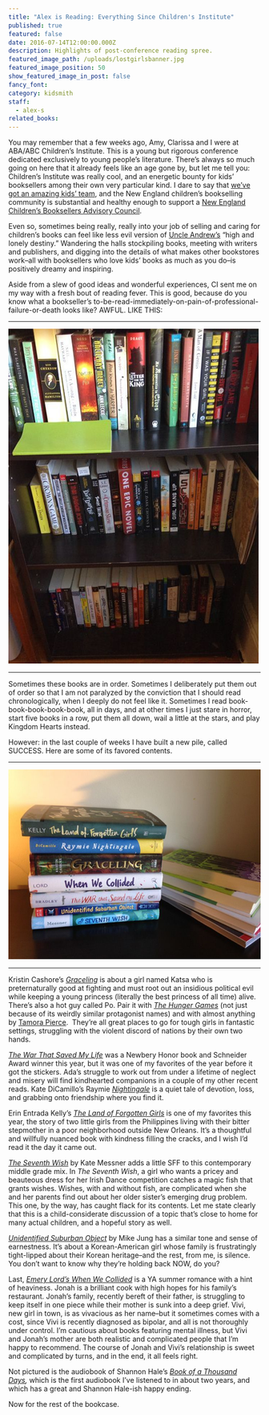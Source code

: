 ```yaml
---
title: "Alex is Reading: Everything Since Children's Institute"
published: true
featured: false
date: 2016-07-14T12:00:00.000Z
description: Highlights of post-conference reading spree.
featured_image_path: /uploads/lostgirlsbanner.jpg
featured_image_position: 50
show_featured_image_in_post: false
fancy_font:
category: kidsmith
staff:
  - alex-s
related_books:
---
```



You may remember that a few weeks ago, Amy, Clarissa and I were at ABA/ABC Children’s Institute. This is a young but rigorous conference dedicated exclusively to young people’s literature. There’s always so much going on here that it already feels like an age gone by, but let me tell you: Children’s Institute was really cool, and an energetic bounty for kids’ booksellers among their own very particular kind. I dare to say that [we’ve got an amazing kids’ team](http://www.publishersweekly.com/pw/by-topic/industry-news/bea/article/70275-bea-2016-kudos-to-pannell-award-winners.html), and the New England children’s bookselling community is substantial and healthy enough to support a [New England Children’s Booksellers Advisory Council](http://www.necba.net/).

Even so, sometimes being really, really into your job of selling and caring for children’s books can feel like less evil version of [Uncle Andrew’s](http://www.brooklinebooksmith-shop.com/book/9780064409438) “high and lonely destiny.” Wandering the halls stockpiling books, meeting with writers and publishers, and digging into the details of what makes other bookstores work–all with booksellers who love kids’ books as much as you do–is positively dreamy and inspiring.

Aside from a slew of good ideas and wonderful experiences, CI sent me on my way with a fresh bout of reading fever. This is good, because do you know what a bookseller’s to-be-read-immediately-on-pain-of-professional-failure-or-death looks like? AWFUL. LIKE THIS:

---

![full-img](/uploads/versions/alex1---x----500-667x---.jpg)

---

Sometimes these books are in order. Sometimes I deliberately put them out of order so that I am not paralyzed by the conviction that I should read chronologically, when I deeply do not feel like it. Sometimes I read book-book-book-book-book, all in days, and at other times I just stare in horror, start five books in a row, put them all down, wail a little at the stars, and play Kingdom Hearts instead.

However: in the last couple of weeks I have built a new pile, called SUCCESS. Here are some of its favored contents.

---

![full-img](/uploads/versions/alex2---x----700-525x---.jpg)

---

Kristin Cashore’s *[Graceling](http://www.brooklinebooksmith-shop.com/book/9780547258300)*&nbsp;is about a girl named Katsa who is preternaturally good at fighting and must root out an insidious political evil while keeping a young princess (literally the best princess of all time) alive. There’s also a hot guy called Po. Pair it with [*The Hunger Games*](http://www.brooklinebooksmith-shop.com/book/9780439023528)&nbsp;(not just because of its weirdly similar protagonist names) and with almost anything by [Tamora Pierce](http://www.brooklinebooksmith-shop.com/search/site/tamora%20pierce). &nbsp;They’re all great places to go for tough girls in fantastic settings, struggling with the violent discord of nations by their own two hands.

[*The War That Saved My Life*](http://www.brooklinebooksmith-shop.com/book/9780147510488)&nbsp;was a Newbery Honor book and Schneider Award winner this year, but it was one of my favorites of the year before it got the stickers. Ada’s struggle to work out from under a lifetime of neglect and misery will find kindhearted companions in a couple of my other recent reads. Kate DiCamillo’s Raymie [*Nightingale*](http://www.brooklinebooksmith-shop.com/book/9780763681173) is a quiet tale of devotion, loss, and grabbing onto friendship where you find it.

Erin Entrada Kelly’s *[The Land of Forgotten Girls](http://www.brooklinebooksmith-shop.com/book/9780062238641)*&nbsp;is one of my favorites this year, the story of two little girls from the Philippines living with their bitter stepmother in a poor neighborhood outside New Orleans. It’s a thoughtful and willfully nuanced book with kindness filling the cracks, and I wish I’d read it the day it came out.

[*The Seventh Wish*](http://www.brooklinebooksmith-shop.com/book/978161963376)&nbsp;by Kate Messner adds a little SFF to this contemporary middle grade mix. In *The Seventh Wish*, a girl who wants a pricey and beauteous dress for her Irish Dance competition catches a magic fish that grants wishes. Wishes, with and without fish, are complicated when she and her parents find out about her older sister’s emerging drug problem. This one, by the way, has caught flack for its contents. Let me state clearly that this is a child-considerate discussion of a topic that’s close to home for many actual children, and a hopeful story as well.

*[Unidentified Suburban Object](http://www.brooklinebooksmith-shop.com/book/9780545782265)*&nbsp;by Mike Jung has a similar tone and sense of earnestness. It’s about a Korean-American girl whose family is frustratingly tight-lipped about their Korean heritage–and the rest, from me, is silence. You don’t want to know why they’re holding back NOW, do you?

Last, [*Emery Lord’s When We Collided*](http://www.brooklinebooksmith-shop.com/book/9781619638457)&nbsp;is a YA summer romance with a hint of heaviness. Jonah is a brilliant cook with high hopes for his family’s restaurant. Jonah’s family, recently bereft of their father, is struggling to keep itself in one piece while their mother is sunk into a deep grief. Vivi, new girl in town, is as vivacious as her name–but it sometimes comes with a cost, since Vivi is recently diagnosed as bipolar, and all is not thoroughly under control. I’m cautious about books featuring mental illness, but Vivi and Jonah’s mother are both realistic and complicated people that I’m happy to recommend. The course of Jonah and Vivi’s relationship is sweet and complicated by turns, and in the end, it all feels right.

Not pictured is the audiobook of Shannon Hale’s *[Book of a Thousand Days](http://www.brooklinebooksmith-shop.com/book/9781620647554),*&nbsp;which is the first audiobook I’ve listened to in about two years, and which has a great and Shannon Hale-ish happy ending.

Now for the rest of the bookcase.